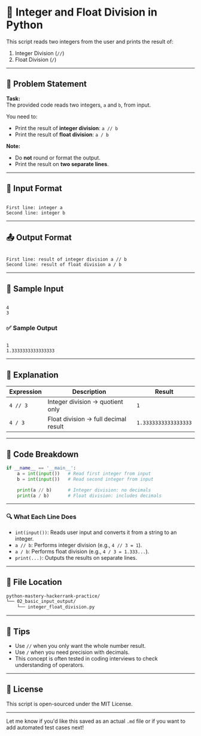 # 🧮 Integer and Float Division in Python

This script reads two integers from the user and prints the result of:

1. Integer Division (`//`)
2. Float Division (`/`)

---

## 📘 Problem Statement

**Task:**  
The provided code reads two integers, `a` and `b`, from input.

You need to:
- Print the result of **integer division**: `a // b`
- Print the result of **float division**: `a / b`

**Note:**  
- Do **not** round or format the output.
- Print the result on **two separate lines**.

---

## 🧾 Input Format

```

First line: integer a
Second line: integer b

```

---

## 📤 Output Format

```

First line: result of integer division a // b
Second line: result of float division a / b

```

---

## 🧪 Sample Input

```

4
3

```

### ✅ Sample Output

```

1
1.3333333333333333

````

---

## 🧠 Explanation

| Expression | Description                            | Result              |
|------------|----------------------------------------|---------------------|
| `4 // 3`   | Integer division → quotient only       | `1`                 |
| `4 / 3`    | Float division → full decimal result   | `1.3333333333333333`|

---

## 🧱 Code Breakdown

```python
if __name__ == '__main__':
    a = int(input())   # Read first integer from input
    b = int(input())   # Read second integer from input

    print(a // b)      # Integer division: no decimals
    print(a / b)       # Float division: includes decimals
````

---

### 🔍 What Each Line Does

* `int(input())`: Reads user input and converts it from a string to an integer.
* `a // b`: Performs integer division (e.g., `4 // 3 = 1`).
* `a / b`: Performs float division (e.g., `4 / 3 = 1.333...`).
* `print(...)`: Outputs the results on separate lines.

---

## 📁 File Location

```bash
python-mastery-hackerrank-practice/
└── 02_basic_input_output/
    └── integer_float_division.py
```

---

## 🙌 Tips

* Use `//` when you only want the whole number result.
* Use `/` when you need precision with decimals.
* This concept is often tested in coding interviews to check understanding of operators.

---

## 🔐 License

This script is open-sourced under the MIT License.


---

Let me know if you'd like this saved as an actual `.md` file or if you want to add automated test cases next!
```
